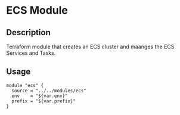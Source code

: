 # ECS Module

## Description
Terraform module that creates an ECS cluster and maanges the ECS Services and Tasks.

## Usage
```
module "ecs" {
  source = "../../modules/ecs"
  env    = "${var.env}"
  prefix = "${var.prefix}"
}
```
